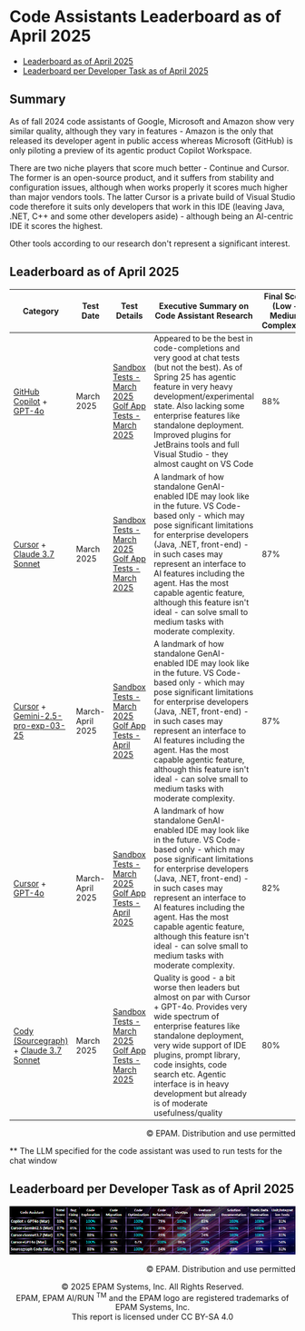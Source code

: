 # Code Assistants Leaderboard as of April 2025

- [Leaderboard as of April 2025](#leaderboard-as-of-april-2025)
- [Leaderboard per Developer Task as of April 2025](#leaderboard-per-developer-task-as-of-december-2024)

## Summary
As of fall 2024 code assistants of Google, Microsoft and Amazon show very similar quality, although they vary in features - Amazon is the only that released its developer agent in public access whereas Microsoft (GitHub) is only piloting a preview of its agentic product Copilot Workspace.

There are two niche players that score much better - Continue and Cursor. The former is an open-source product, and it suffers from stability and configuration issues, although when works properly it scores much higher than major vendors tools. The latter Cursor is a private build of Visual Studio code therefore it suits only developers that work in this IDE (leaving Java, .NET, C++ and some other developers aside) - although being an AI-centric IDE it scores the highest.

Other tools according to our research don't represent a significant interest.

## Leaderboard as of April 2025

| Category                                                                                                                                   | Test Date    | Test Details                                                                                                                                                                                         | Executive Summary on Code Assistant Research                                                                                                                                                                                                                                                                                                                                                                 | Final Score (Low + Medium Complexity) | Low Complexity only | Medium Complexity Only |
|--------------------------------------------------------------------------------------------------------------------------------------------|--------------|------------------------------------------------------------------------------------------------------------------------------------------------------------------------------------------------------|--------------------------------------------------------------------------------------------------------------------------------------------------------------------------------------------------------------------------------------------------------------------------------------------------------------------------------------------------------------------------------------------------------------|-----------------------------------|-----------------|--------------------|
| [GitHub Copilot](https://github.com/features/copilot) + [GPT-4o](https://platform.openai.com/docs/models/gpt-4o)                           | March 2025   | [Sandbox Tests - March 2025](reports/copilot/2025/copilot-gpt4o-sandbox-tests-march-2025.md) <br> [Golf App Tests - March 2025](reports/copilot/2025/copilot-gpt4o-golf-app-tests-march-2025.md)     | Appeared to be the best in code-completions and very good at chat tests (but not the best). As of Spring 25 has agentic feature in very heavy development/experimental state. Also lacking some enterprise features like standalone deployment. Improved plugins for JetBrains tools and full Visual Studio - they almost caught on VS Code                                                                  | 88%                               | 89%             | 80%                |
| [Cursor](https://www.cursor.com/) + [Claude 3.7 Sonnet](https://www.anthropic.com/news/claude-3.7-sonnet)                                  | March 2025   | [Sandbox Tests - March 2025](reports/cursor/2025/cursor-sonnet3.7-sandbox-tests-march-2025.md) <br> [Golf App Tests - March 2025](reports/cursor/2025/cursor-sonnet3.7-golf-app-tests-march-2025.md) | A landmark of how standalone GenAI-enabled IDE may look like in the future. VS Code-based only - which may pose significant limitations for enterprise developers (Java, .NET, front-end) - in such cases may represent an interface to AI features including the agent. Has the most capable agentic feature, although this feature isn't ideal - can solve small to medium tasks with moderate complexity. | 87%                               | 88%             | 80%                |
| [Cursor](https://www.cursor.com/) + [Gemini-2.5-pro-exp-03-25](https://cloud.google.com/gemini/docs/overview)                              | March-April 2025 | [Sandbox Tests - March 2025](reports/cursor/2025/cursor-gemini2.5-sandbox-tests-march-2025.md) <br> [Golf App Tests - April 2025](reports/cursor/2025/cursor-gemini2.5-golf-app-tests-april-2025.md) | A landmark of how standalone GenAI-enabled IDE may look like in the future. VS Code-based only - which may pose significant limitations for enterprise developers (Java, .NET, front-end) - in such cases may represent an interface to AI features including the agent. Has the most capable agentic feature, although this feature isn't ideal - can solve small to medium tasks with moderate complexity. | 87%                               | 87%             | 88%                |
| [Cursor](https://www.cursor.com/) + [GPT-4o](https://platform.openai.com/docs/models/gpt-4o)                                               | March-April 2025 | [Sandbox Tests - March 2025](reports/cursor/2025/cursor-gpt4o-sandbox-tests-march-2025.md) <br> [Golf App Tests - April 2025](reports/cursor/2025/cursor-gpt4o-golf-app-tests-april-2025.md)         | A landmark of how standalone GenAI-enabled IDE may look like in the future. VS Code-based only - which may pose significant limitations for enterprise developers (Java, .NET, front-end) - in such cases may represent an interface to AI features including the agent. Has the most capable agentic feature, although this feature isn't ideal - can solve small to medium tasks with moderate complexity.                                                                                                                                                                                                                                                                                                                                                                                                              | 82%                               | 83%             | 76%                |
| [Cody (Sourcegraph)](https://sourcegraph.com/cody) + [Claude 3.7 Sonnet](https://www.anthropic.com/news/claude-3.7-sonnet)                 | March 2025   | [Sandbox Tests - March 2025](reports/sourcegraph-cody/2025/cody-sonnet3.7-sandbox-tests-march-2025.md) <br> [Golf App Tests - March 2025](reports/sourcegraph-cody/2025/cody-sonnet3.7-golf-app-tests-march-2025.md)         | Quality is good - a bit worse then leaders but almost on par with Cursor + GPT-4o. Provides very wide spectrum of enterprise features like standalone deployment, very wide support of IDE plugins, prompt library, code insights, code search etc. Agentic interface is in heavy development but already is of moderate usefulness/quality                                                                                                                                                                                                                                                                                                                                                                                                             | 80%                               | 81%             | 80%                |

<div style='text-align: right;'> © EPAM. Distribution and use permitted </div>

** The LLM specified for the code assistant was used to run tests for the chat window

## Leaderboard per Developer Task as of April 2025
![code-assistants-performance-dec-2024.png](../../images/sandbox-test/code-assistants-performance-engineering-benchmark-detailed-apr-25.png)

<div style='text-align: right;'> © EPAM. Distribution and use permitted </div>


<p style="text-align: center;">    © 2025 EPAM Systems, Inc. All Rights Reserved.<br/>    EPAM, EPAM AI/RUN <sup>TM</sup> and the EPAM logo are registered trademarks of EPAM Systems, Inc.<br>    This report is licensed under CC BY-SA 4.0<br/></p>





